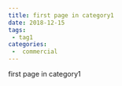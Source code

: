 ```yaml
---
title: first page in category1
date: 2018-12-15
tags:
 - tag1
categories:
 -  commercial
---
```


first page in category1
